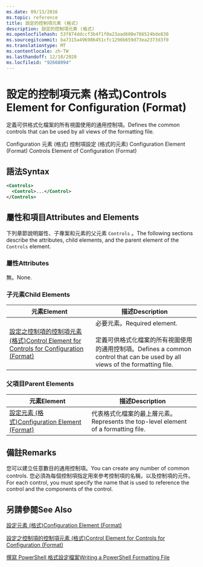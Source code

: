```yaml
---
ms.date: 09/13/2016
ms.topic: reference
title: 設定的控制項元素 (格式)
description: 設定的控制項元素 (格式)
ms.openlocfilehash: 53f874ddccf3b4f1f0a23aad608e786524bde830
ms.sourcegitcommit: ba7315a496986451cfc1296b659d73ea2373d3f0
ms.translationtype: MT
ms.contentlocale: zh-TW
ms.lasthandoff: 12/10/2020
ms.locfileid: "92668094"
---
```

# <a name="controls-element-for-configuration-format"></a><span data-ttu-id="391c2-103">設定的控制項元素 (格式)</span><span class="sxs-lookup"><span data-stu-id="391c2-103">Controls Element for Configuration (Format)</span></span>

<span data-ttu-id="391c2-104">定義可供格式化檔案的所有視圖使用的通用控制項。</span><span class="sxs-lookup"><span data-stu-id="391c2-104">Defines the common controls that can be used by all views of the formatting file.</span></span>

<span data-ttu-id="391c2-105">Configuration 元素 (格式) 控制項設定 (格式的元素) </span><span class="sxs-lookup"><span data-stu-id="391c2-105">Configuration Element (Format) Controls Element of Configuration (Format)</span></span>

## <a name="syntax"></a><span data-ttu-id="391c2-106">語法</span><span class="sxs-lookup"><span data-stu-id="391c2-106">Syntax</span></span>

```xml
<Controls>
  <Control>...</Control>
</Controls>
```

## <a name="attributes-and-elements"></a><span data-ttu-id="391c2-107">屬性和項目</span><span class="sxs-lookup"><span data-stu-id="391c2-107">Attributes and Elements</span></span>

<span data-ttu-id="391c2-108">下列章節說明屬性、子專案和元素的父元素 `Controls` 。</span><span class="sxs-lookup"><span data-stu-id="391c2-108">The following sections describe the attributes, child elements, and the parent element of the `Controls` element.</span></span>

### <a name="attributes"></a><span data-ttu-id="391c2-109">屬性</span><span class="sxs-lookup"><span data-stu-id="391c2-109">Attributes</span></span>

<span data-ttu-id="391c2-110">無。</span><span class="sxs-lookup"><span data-stu-id="391c2-110">None.</span></span>

### <a name="child-elements"></a><span data-ttu-id="391c2-111">子元素</span><span class="sxs-lookup"><span data-stu-id="391c2-111">Child Elements</span></span>

|<span data-ttu-id="391c2-112">元素</span><span class="sxs-lookup"><span data-stu-id="391c2-112">Element</span></span>|<span data-ttu-id="391c2-113">描述</span><span class="sxs-lookup"><span data-stu-id="391c2-113">Description</span></span>|
|-------------|-----------------|
|[<span data-ttu-id="391c2-114">設定之控制項的控制項元素 (格式)</span><span class="sxs-lookup"><span data-stu-id="391c2-114">Control Element for Controls for Configuration (Format)</span></span>](./control-element-for-controls-for-configuration-format.md)|<span data-ttu-id="391c2-115">必要元素。</span><span class="sxs-lookup"><span data-stu-id="391c2-115">Required element.</span></span><br /><br /> <span data-ttu-id="391c2-116">定義可供格式化檔案的所有視圖使用的通用控制項。</span><span class="sxs-lookup"><span data-stu-id="391c2-116">Defines a common control that can be used by all views of the formatting file.</span></span>|

### <a name="parent-elements"></a><span data-ttu-id="391c2-117">父項目</span><span class="sxs-lookup"><span data-stu-id="391c2-117">Parent Elements</span></span>

|<span data-ttu-id="391c2-118">元素</span><span class="sxs-lookup"><span data-stu-id="391c2-118">Element</span></span>|<span data-ttu-id="391c2-119">描述</span><span class="sxs-lookup"><span data-stu-id="391c2-119">Description</span></span>|
|-------------|-----------------|
|[<span data-ttu-id="391c2-120">設定元素 (格式)</span><span class="sxs-lookup"><span data-stu-id="391c2-120">Configuration Element (Format)</span></span>](./configuration-element-format.md)|<span data-ttu-id="391c2-121">代表格式化檔案的最上層元素。</span><span class="sxs-lookup"><span data-stu-id="391c2-121">Represents the top-level element of a formatting file.</span></span>|

## <a name="remarks"></a><span data-ttu-id="391c2-122">備註</span><span class="sxs-lookup"><span data-stu-id="391c2-122">Remarks</span></span>

<span data-ttu-id="391c2-123">您可以建立任意數目的通用控制項。</span><span class="sxs-lookup"><span data-stu-id="391c2-123">You can create any number of common controls.</span></span> <span data-ttu-id="391c2-124">您必須為每個控制項指定用來參考控制項的名稱，以及控制項的元件。</span><span class="sxs-lookup"><span data-stu-id="391c2-124">For each control, you must specify the name that is used to reference the control and the components of the control.</span></span>

## <a name="see-also"></a><span data-ttu-id="391c2-125">另請參閱</span><span class="sxs-lookup"><span data-stu-id="391c2-125">See Also</span></span>

[<span data-ttu-id="391c2-126">設定元素 (格式)</span><span class="sxs-lookup"><span data-stu-id="391c2-126">Configuration Element (Format)</span></span>](./configuration-element-format.md)

[<span data-ttu-id="391c2-127">設定之控制項的控制項元素 (格式)</span><span class="sxs-lookup"><span data-stu-id="391c2-127">Control Element for Controls for Configuration (Format)</span></span>](./control-element-for-controls-for-configuration-format.md)

[<span data-ttu-id="391c2-128">撰寫 PowerShell 格式設定檔案</span><span class="sxs-lookup"><span data-stu-id="391c2-128">Writing a PowerShell Formatting File</span></span>](./writing-a-powershell-formatting-file.md)
